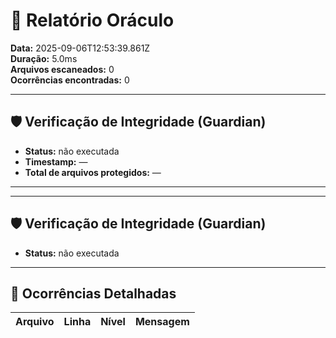 # 🧾 Relatório Oráculo

**Data:** 2025-09-06T12:53:39.861Z  
**Duração:** 5.0ms  
**Arquivos escaneados:** 0  
**Ocorrências encontradas:** 0

---

## 🛡️ Verificação de Integridade (Guardian)

- **Status:** não executada
- **Timestamp:** —
- **Total de arquivos protegidos:** —

---

---

## 🛡️ Verificação de Integridade (Guardian)

- **Status:** não executada

---

## 🚨 Ocorrências Detalhadas

| Arquivo | Linha | Nível | Mensagem |
| ------- | ----- | ----- | -------- |

